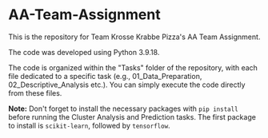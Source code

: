 # AA-Team-Assignment

This is the repository for Team Krosse Krabbe Pizza's AA Team Assignment.

The code was developed using Python 3.9.18.

The code is organized within the "Tasks" folder of the repository, with each file dedicated to a specific task (e.g., 01_Data_Preparation, 02_Descriptive_Analysis etc.). You can simply execute the code directly from these files.

**Note:** Don't forget to install the necessary packages with `pip install` before running the Cluster Analysis and Prediction tasks. The first package to install is `scikit-learn`, followed by `tensorflow`.

